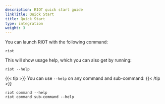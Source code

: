 ```yaml
---
description: RIOT quick start guide
linkTitle: Quick Start
title: Quick Start
type: integration
weight: 3
---
```


You can launch RIOT with the following command:

```
riot
```

This will show usage help, which you can also get by running:

```
riot --help
```

{{< tip >}}
You can use `--help` on any command and sub-command:
{{< /tip >}}

```
riot command --help
riot command sub-command --help
```
